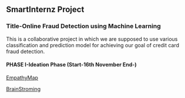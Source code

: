 ## SmartInternz Project
### Title-Online Fraud Detection using Machine Learning

This is a collaborative project in which we are supposed to use various classification and prediction model for achieving our goal of credit card fraud detection.

#### PHASE I-Ideation Phase (Start-16th November End-)



[EmpathyMap](https://app.mural.co/t/scamfinder8675/m/scamfinder8675/1697463394059/632849d9033106511c0025dadd77942a2bb85650?invited=true&sender=u8a90cc56234e246f33bc7567)

[BrainStroming]()

